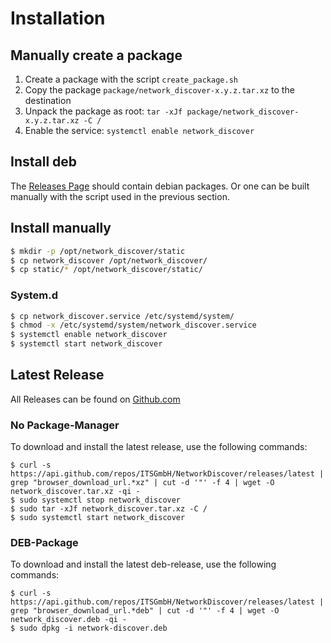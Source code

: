 # Installation

## Manually create a package

1. Create a package with the script `create_package.sh`
2. Copy the package `package/network_discover-x.y.z.tar.xz` to the destination
3. Unpack the package as root: `tar -xJf package/network_discover-x.y.z.tar.xz -C /`
4. Enable the service: `systemctl enable network_discover`


## Install deb

The [Releases Page](https://github.com/ITSGmbH/NetworkDiscover/releases) should contain debian packages.
Or one can be built manually with the script used in the previous section.


## Install manually

```bash
$ mkdir -p /opt/network_discover/static
$ cp network_discover /opt/network_discover/
$ cp static/* /opt/network_discover/static/
```

### System.d

```bash
$ cp network_discover.service /etc/systemd/system/
$ chmod -x /etc/systemd/system/network_discover.service
$ systemctl enable network_discover
$ systemctl start network_discover
```

## Latest Release

All Releases can be found on [Github.com](https://github.com/ITSGmbH/NetworkDiscover/releases)

### No Package-Manager

To download and install the latest release, use the following commands:

```
$ curl -s https://api.github.com/repos/ITSGmbH/NetworkDiscover/releases/latest | grep "browser_download_url.*xz" | cut -d '"' -f 4 | wget -O network_discover.tar.xz -qi -
$ sudo systemctl stop network_discover
$ sudo tar -xJf network_discover.tar.xz -C /
$ sudo systemctl start network_discover
```

### DEB-Package

To download and install the latest deb-release, use the following commands:

```
$ curl -s https://api.github.com/repos/ITSGmbH/NetworkDiscover/releases/latest | grep "browser_download_url.*deb" | cut -d '"' -f 4 | wget -O network_discover.deb -qi -
$ sudo dpkg -i network-discover.deb
```
